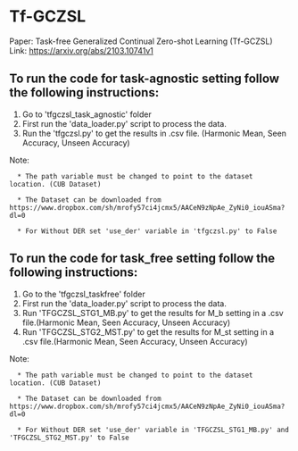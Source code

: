 # Tf-GCZSL
Paper: Task-free Generalized Continual Zero-shot Learning (Tf-GCZSL) 
Link: https://arxiv.org/abs/2103.10741v1

## To run the code for task-agnostic setting follow the following instructions:

1) Go to 'tfgczsl_task_agnostic' folder
2) First run the 'data_loader.py' script to process the data. 
3) Run the 'tfgczsl.py' to get the results in .csv file. (Harmonic Mean, Seen Accuracy, Unseen Accuracy) 

Note: 

      * The path variable must be changed to point to the dataset location. (CUB Dataset)

      * The Dataset can be downloaded from https://www.dropbox.com/sh/mrofy57ci4jcmx5/AACeN9zNpAe_ZyNi0_iouASma?dl=0 

      * For Without DER set 'use_der' variable in 'tfgczsl.py' to False 


## To run the code for task_free setting follow the following instructions:

1) Go to the 'tfgczsl_taskfree' folder
2) First run the 'data_loader.py' script to process the data.
3) Run 'TFGCZSL_STG1_MB.py' to get the results for M_b setting in a .csv file.(Harmonic Mean, Seen Accuracy, Unseen Accuracy)
4) Run 'TFGCZSL_STG2_MST.py' to get the results for M_st setting in a .csv file.(Harmonic Mean, Seen Accuracy, Unseen Accuracy)

Note: 

      * The path variable must be changed to point to the dataset location. (CUB Dataset)
      
      * The Dataset can be downloaded from https://www.dropbox.com/sh/mrofy57ci4jcmx5/AACeN9zNpAe_ZyNi0_iouASma?dl=0
      
      * For Without DER set 'use_der' variable in 'TFGCZSL_STG1_MB.py' and 'TFGCZSL_STG2_MST.py' to False 


